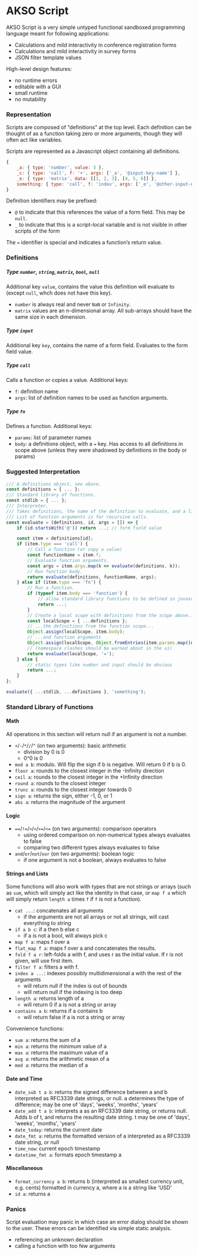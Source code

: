 # AKSO Script
AKSO Script is a very simple untyped functional sandboxed programming language meant for following applications:

- Calculations and mild interactivity in conference registration forms
- Calculations and mild interactivity in survey forms
- JSON filter template values

High-level design features:

- no runtime errors
- editable with a GUI
- small runtime
- no mutability

### Representation
Scripts are composed of “definitions” at the top level. Each definition can be thought of as a function taking zero or more arguments, though they will often act like variables.

Scripts are represented as a Javascript object containing all definitions.

```javascript
{
    _a: { type: 'number', value: 5 },
    _c: { type: 'call', f: '+', args: ['_a', '@input-key-name'] },
    _e: { type: 'matrix', data: [[1, 2, 3], [4, 5, 6]] },
    something: { type: 'call', f: 'index', args: ['_e', '@other-input-name', '_a'] },
}
```

Definition identifiers may be prefixed:

- `@` to indicate that this references the value of a form field. This may be `null`.
- `_` to indicate that this is a script-local variable and is not visible in other scripts of the form

The `=` identifier is special and indicates a function’s return value.

### Definitions
##### Type `number`, `string`, `matrix`, `bool`, `null`
Additional key `value`, contains the value this definition will evaluate to (except `null`, whch does not have this key).

- `number` is always real and never `NaN` or `Infinity`.
- `matrix` values are an n-dimensional array. All sub-arrays should have the same size in each dimension.

##### Type `input`
Additional key `key`, contains the name of a form field. Evaluates to the form field value.

##### Type `call`
Calls a function or copies a value. Additional keys:

- `f`: definition name
- `args`: list of definition names to be used as function arguments.

##### Type `fn`
Defines a function. Additional keys:

- `params`: list of parameter names
- `body`: a definitions object, with a `=` key. Has access to all definitions in scope above (unless they were shadowed by definitions in the body or params)

### Suggested Interpretation
```javascript
/// A definitions object, see above.
const definitions = { ... };
/// Standard library of functions.
const stdlib = { ... };
/// Interpreter.
/// Takes definitions, the name of the definition to evaluate, and a list of function arguments.
/// List of function arguments is for recursive calls.
const evaluate = (definitions, id, args = []) => {
    if (id.startsWith('@')) return ...; // form field value

    const item = definitions[id];
    if (item.type === 'call') {
        // Call a function (or copy a value)
        const functionName = item.f;
        // Evaluate function arguments.
        const args = item.args.map(k => evaluate(definitions, k));
        // Run function body.
        return evaluate(definitions, functionName, args);
    } else if (item.type === 'fn') {
        // Run a function.
        if (typeof item.body === 'function') {
            // allow standard library functions to be defined in javascript
            return ...;
        }
        // Create a local scope with definitions from the scope above...
        const localScope = { ...definitions };
        // ...the definitions from the function scope...
        Object.assign(localScope, item.body);
        // ...and function arguments
        Object.assign(localScope, Object.fromEntries(item.params.map((n, i) => [n, args[i]])));
        // (namespace clashes should be warned about in the ui)
        return evaluate(localScope, '=');
    } else {
        // static types like number and input should be obvious
        return ...;
    }
};

evaluate({ ...stdlib, ...definitions }, 'something');
```

### Standard Library of Functions
#### Math
All operations in this section will return null if an argument is not a number.

- `+`/`-`/`*`/`/`/`^` (on two arguments): basic arithmetic
    + division by 0 is 0
    + 0^0 is 0
- `mod a b`: modulo. Will flip the sign if b is negative. Will return 0 if b is 0.
- `floor a`: rounds to the closest integer in the -Infinity direction
- `ceil a`: rounds to the closest integer in the +Infinity direction
- `round a`: rounds to the closest integer
- `trunc a`: rounds to the closest integer towards 0
- `sign a`: returns the sign, either -1, 0, or 1
- `abs a`: returns the magnitude of the argument

#### Logic
- `==`/`!=`/`>`/`<`/`>=`/`<=` (on two arguments): comparison operators
    + using ordered comparison on non-numerical types always evaluates to false
    + comparing two different types always evaluates to false
- `and`/`or`/`not`/`xor` (on two arguments): boolean logic
    + if one argument is not a boolean, always evaluates to false

#### Strings and Lists
Some functions will also work with types that are not strings or arrays (such as `sum`, which will simply act like the identity in that case, or `map f a` which will simply return `length a` times `f` if `f` is not a function).

- `cat ...`: concatenates all arguments
    + if the arguments are not all arrays or not all strings, will cast everything to string
- `if a b c`: if a then b else c
    + if a is not a bool, will always pick c
- `map f a`: maps f over a
- `flat_map f a`: maps f over a and concatenates the results.
- `fold f a r`: left-folds a with f, and uses r as the initial value. If r is not given, will use first item.
- `filter f a`: filters a with f.
- `index a ...`: indexes possibly multidimensional a with the rest of the arguments
    + will return null if the index is out of bounds
    + will return null if the indexing is too deep
- `length a`: returns length of a
    + will return 0 if a is not a string or array
- `contains a b`: returns if a contains b
    + will return false if a is not a string or array

Convenience functions:

- `sum a`: returns the sum of a
- `min a`: returns the minimum value of a
- `max a`: returns the maximum value of a
- `avg a`: returns the arithmetic mean of a
- `med a`: returns the median of a

#### Date and Time
- `date_sub t a b`: returns the signed difference between a and b interpreted as RFC3339 date strings, or null. a determines the type of difference; may be one of 'days', 'weeks', 'months', 'years'
- `date_add t a b`: interprets a as an RFC3339 date string, or returns null. Adds b of t, and returns the resulting date string. t may be one of 'days', 'weeks', 'months', 'years'
- `date_today`: returns the current date
- `date_fmt a`: returns the formatted version of a interpreted as a RFC3339 date string, or null
- `time_now`: current epoch timestamp
- `datetime_fmt a`: formats epoch timestamp a

#### Miscellaneous
- `format_currency a b`: returns b (interpreted as smallest currency unit, e.g. cents) formatted in currency a, where a is a string like 'USD'
- `id a`: returns a

### Panics
Script evaluation may panic in which case an error dialog should be shown to the user. These errors can be identified via simple static analysis.

- referencing an unknown declaration
- calling a function with too few arguments

